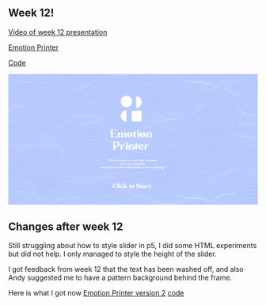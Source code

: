 ## Week 12!

[Video of week 12 presentation](https://youtu.be/0ZzN-uvGXFc)

[Emotion Printer](https://youtu.be/0ZzN-uvGXFc)

[Code](https://github.com/ShuchenWuu/Slave-to-algorithm/tree/master/Processing/Emotion_Printer)

![](https://github.com/ShuchenWuu/Slave-to-algorithm/blob/master/week%2012/Shuchen_Wu_s3595719_WEB_GRAPHIC.gif)

## Changes after week 12

Still struggling about how to style slider in p5, I did some HTML experiments but did not help. I only managed to style the height of the slider.

I got feedback from week 12 that the text has been washed off, and also Andy suggested me to have a pattern background behind the frame.

Here is what I got now 
[Emotion Printer version 2](https://shuchenwuu.github.io/Slave-to-algorithm//Processing/Emotion_Printer_line/)
[code](https://github.com/ShuchenWuu/Slave-to-algorithm/tree/master/Processing/Emotion_Printer_line)
